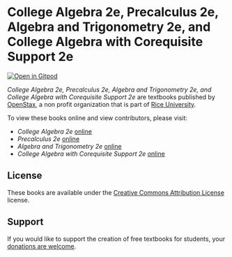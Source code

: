 # College Algebra 2e, Precalculus 2e, Algebra and Trigonometry 2e, and College Algebra with Corequisite Support 2e

[![Open in Gitpod](https://gitpod.io/button/open-in-gitpod.svg)](https://gitpod.io/from-referrer/)

_College Algebra 2e, Precalculus 2e, Algebra and Trigonometry 2e, and College Algebra with Corequisite Support 2e_ are textbooks published by [OpenStax](https://openstax.org/), a non profit organization that is part of [Rice University](https://www.rice.edu/).

To view these books online and view contributors, please visit:
- _College Algebra 2e_ [online](https://github.com/cnx-user-books/cnxbook-college-algebra-2e/releases/latest)
- _Precalculus 2e_ [online](https://github.com/cnx-user-books/cnxbook-precalculus-2e/releases/latest)
- _Algebra and Trigonometry 2e_ [online](https://github.com/cnx-user-books/cnxbook-algebra-and-trigonometry-2e/releases/latest)
- _College Algebra with Corequisite Support 2e_ [online](https://github.com/cnx-user-books/cnxbook-college-algebra-corequisite-support-2e/releases/latest)

## License
These books are available under the [Creative Commons Attribution License](./LICENSE) license.

## Support
If you would like to support the creation of free textbooks for students, your [donations are welcome](https://riceconnect.rice.edu/donation/support-openstax-banner).
